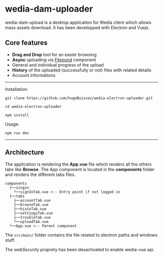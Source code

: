 # **wedia-dam-uploader**

wedia-dam-upload is a desktop application for Wedia client which allows mass assets download. It has been developped with Electron and Vuejs.

## Core features

- **Drag and Drop** tool for an easier browsing 
- **Async** uploading via [Filepond](https://github.com/pqina/vue-filepond) component
- General and individual progress of the upload
- **History** of the uploaded (successfully or not) files with related details
- Account informations

--- 

Installation: 

`git clone https://github.com/hugoBuissez/wedia-electron-uploader.git`

`cd wedia-electron-uploader`

`npm install`

Usage:

`npm run dev`

---

## Architecture

The application is rendering the **App.vue** file which renders all the others tabs like **Browse**. The App component is located in the **components** folder and renders the different tabs files. 

```
components
  ├──singin
    └──signInTab.vue <-- Entry point if not logged in
  ├──tabs
    ├──accountTab.vue
    ├──browseTab.vue
    ├──histoTab.vue
    ├──settingsTab.vue
    ├──troubleTab.vue
    └──uploadTab.vue
  └──App.vue <-- Parent component
```

The `src/main/` folder contains the file related to electron paths and windows stuff. 

The *webSecurity* proprety has been desactivated to enable wedia-vue api.















